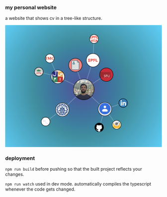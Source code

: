 ### my personal website

a website that shows cv in a tree-like structure.

![img.png](static/images/screenshot.png)

### deployment

```npm run build``` before pushing so that the built project reflects your changes.

```npm run watch``` used in dev mode. automatically compiles the typescript whenever the code gets changed.
